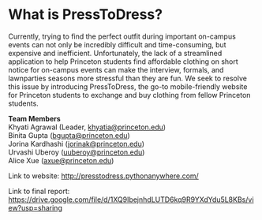 # What is PressToDress?
Currently, trying to find the perfect outfit during important on-campus events can not only be incredibly difficult and time-consuming, but expensive and inefficient. Unfortunately, the lack of a streamlined application to help Princeton students find affordable clothing on short notice for on-campus events can make the interview, formals, and lawnparties seasons more stressful than they are fun.  We seek to resolve this issue by introducing PressToDress, the go-to mobile-friendly website for Princeton students to exchange and buy clothing from fellow Princeton students. 

**Team Members** <br />
Khyati Agrawal (Leader, khyatia@princeton.edu) <br />
Binita Gupta (bgupta@princeton.edu)<br />
Jorina Kardhashi (jorinak@princeton.edu)<br />
Urvashi Uberoy (uuberoy@princeton.edu)<br />
Alice Xue (axue@princeton.edu)<br />

Link to website: 
<http://presstodress.pythonanywhere.com/>

Link to final report:
<https://drive.google.com/file/d/1XQ9IbejnhdLUTD6kq9R9YXdYdu5L8KBs/view?usp=sharing>

